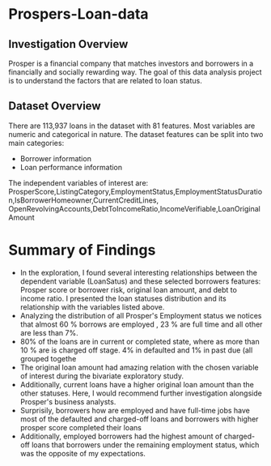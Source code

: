 # Prospers-Loan-data

## Investigation Overview
Prosper is a financial company that matches investors and borrowers in a financially and socially rewarding way.
The goal of this data analysis project is to understand the factors that are related to loan status.

## Dataset Overview
There are 113,937 loans in the dataset with 81 features. Most variables are numeric and categorical in nature.
The dataset features can be split into two main categories:

- Borrower information
- Loan performance information

The independent variables of interest are:
ProsperScore,ListingCategory,EmploymentStatus,EmploymentStatusDuration,IsBorrowerHomeowner,CurrentCreditLines,
OpenRevolvingAccounts,DebtToIncomeRatio,IncomeVerifiable,LoanOriginalAmount

# Summary of Findings
- In the exploration, I found several interesting relationships between the dependent variable (LoanSatus) and these selected borrowers features: Prosper score or borrower risk, original loan amount, and debt to income ratio. I presented  the loan statuses distribution and its relationship with the variables listed above.
- Analyzing the distribution of all Prosper's Employment status we notices that almost 60 % borrows are employed , 23 % are full time and all other are less than 7%.
- 80% of the loans are in current or completed state, where as more than 10 % are is charged off stage.
  4% in defaulted and 1% in past due (all grouped togethe
- The original loan amount had amazing relation with the chosen variable of interest during the bivariate exploratory study.
- Additionally, current loans have a higher original loan amount than the other statuses. Here, I would recommend further investigation alongside Prosper's business analysts.
- Surprisily, borrowers how are employed and have full-time jobs have most of the defaulted and charged-off loans and borrowers with higher prosper score completed their loans
- Additionally, employed borrowers had the highest amount of charged-off loans that borrowers under the remaining employment status, which was the opposite of my expectations.

